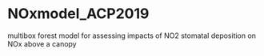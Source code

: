# NOxmodel_ACP2019
multibox forest model for assessing impacts of NO2 stomatal deposition on NOx above a canopy
